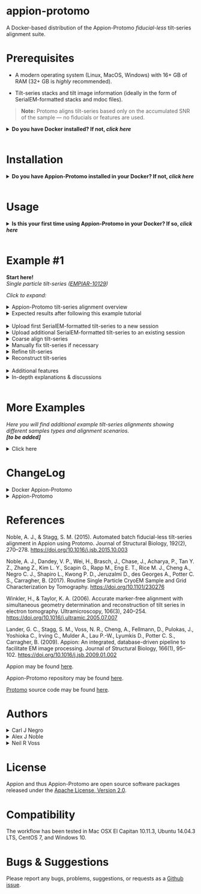 # appion-protomo
A Docker-based distribution of the Appion-Protomo *fiducial-less* tilt-series alignment suite.


# Prerequisites

- A modern operating system (Linux, MacOS, Windows) with 16+ GB of RAM (32+ GB is *highly* recommended).

- Tilt-series stacks and tilt image information (ideally in the form of SerialEM-formatted stacks and mdoc files).
> **Note:** Protomo aligns tilt-series based only on the accumulated SNR of the sample — no fiducials or features are used.

**<details><summary>Do you have Docker installed? If not, *click here*</summary><p>**

## Linux/MacOS &nbsp;&nbsp; *(command line)*

Download and install Docker 1.21 or greater for [Linux](https://docs.docker.com/engine/installation/) or [MacOS](https://store.docker.com/editions/community/docker-ce-desktop-mac).

> Consider using a Docker 'convenience script' to install (search on your OS's Docker installation webpage).

Launch docker according to your Docker engine's instructions, typically ``docker start``.  

> **Note:** You must have sudo or root access to install Docker. If you do not wish to run Docker as sudo/root, you need to configure user groups as described here: https://docs.docker.com/install/linux/linux-postinstall/

## Windows &nbsp;&nbsp; *(GUI & command line)*

Download and install Docker Toolbox for [Windows](https://docs.docker.com/toolbox/toolbox_install_windows/). 

Launch Kitematic.

> If on first startup Kitematic displays a red error suggesting that you run using VirtualBox, do so.

> **Note:** Kitematic for [MacOS](https://docs.docker.com/toolbox/toolbox_install_mac/) has not yet been tested.

</p></details>

<br />

# Installation

**<details><summary>Do you have Appion-Protomo installed in your Docker? If not, *click here*</summary><p>**

## Linux/MacOS &nbsp;&nbsp; *(command line)*

```sh
git clone http://github.com/nysbc/appion-protomo
cd appion-protomo
./run.sh
```

> **Note:** The installation directory will contain the data directory. It is recommended that you reserve at least 10 GB of space for each tilt-series alignment.

*<details><summary>This performs the following operations (click to expand):</summary><p>*
  
- Downloads the [semc/appion-protomo docker image from Docker Hub](https://hub.docker.com/r/semc/appion-protomo/),
  
- Creates a Docker volume to persist the Mariadb database,

- Mounts `~/appion-protomo/emg/data` on the host side to `/emg/data` inside the running container,

- Mounts the `mariadb-database` Docker volume to `/var/lib/mysql` inside the running container,

- Mounts the `~/appion-protomo` directory to `/local_data` inside the running container,

- Opens ports 80 for web traffic, 3306 for database traffic, and 5901 for VNC'ing into the running container,

- Waits for the mysqld_safe database daemon to launch (for ~10 seconds, but could in rare instances take longer).

</p></details>

## Windows &nbsp;&nbsp; *(GUI & command line)*

In the Kitematic search bar type: `semc/appion-protomo`.

Click `Create` on the `semc` `appion-protomo` repository and wait for the container to download and start.

**_<details><summary>Click for image</summary><p>_**

![](https://i.imgur.com/D6P0c3J.png)

------
</p></details>

*<details><summary>In Windows, you may need to tweak your settings (click to expand)</summary><p>*

If you needed to run Docker using VirtualBox, then you will need to increase the amount of RAM allocated to Docker:

- Stop the Docker container,

- Open VirtualBox,

- Shut down the running virtual machine,

- Edit the Settings for the virtual machine you just shut down,

  - Increase the RAM to 8+ GB,
  
- Re-start the container.

**_<details><summary>Click for images</summary><p>_**

![](https://i.imgur.com/VDa8UNj.png)

![](https://i.imgur.com/JOYbNbG.png)

- **Close Kitematic**

![](https://i.imgur.com/whV3ykr.png)

![](https://i.imgur.com/xmz1vhX.png)

- Increase the allocated RAM for the virtual machine:

![](https://i.imgur.com/KQAnxwZ.png)

- Optional: Increase the CPUs available for the virtual machine:

![](https://i.imgur.com/RnDX9ru.png)

- Start Kitematic:

![](https://i.imgur.com/ZJHwHtO.png)

![](https://i.imgur.com/PUAdAS6.png)

</p></details>

</p></details>

</p></details>

<br />

# Usage

**<details><summary>Is this your first time using Appion-Protomo in your Docker? If so, *click here*</summary><p>**

## Launch Docker
Make sure Docker is running:<br />
- On OSX with Docker Toolbox, launch the 'Docker Quickstart Terminal'.<br />
- On CentOS or Ubuntu, type:  `sudo systemctl start docker`.<br />
- On Windows and MacOS, Kitematic launches Docker automatically.

## Linux/MacOS &nbsp;&nbsp; *(command line)*
*<details><summary>Click to expand</summary><p>*

- If you have not already launched the Appion-Protomo container, do:

```./run.sh```

- You should run Appion-Protomo commands from inside a VNC viewer and not as the root user. First, download and install a VNC viewer such as TigerVNC or RealVNC:

https://bintray.com/tigervnc/stable/tigervnc/1.8.0

https://www.realvnc.com/en/connect/download/viewer/macos/

Use your IP and TCP port like ``192.168.99.100:5901`` as the VNC address with password `appion-protomo`.

> You might try `docker-machine ip` to find your IP.

> Here are some more possible IP addresses/names: localhost, 0.0.0.0, 127.0.0.1, 192.168.0.1.

- To ssh into the container as root, do:

```./exec.sh```

*<details><summary>Click for additional Docker Appion-Protomo container commands</summary><p>*
  
- To kill the container (this does not delete the container), do:

```./kill.sh``` (Warning, this will kill any other Docker containers you have running as well, use with caution!)

- To remove delete the container, but not the mounted data in /emg/data or the volume at /var/lib/mysql, do:

``` ./rmContainers.sh``` (Warning: This will delete any other inactive containers you may have running as well!)

- To delete the mariadb-database volume, do:

```./rmVolume.sh``` (Warning: This will delete the database! The volume will be recreated the next time you do ./run.sh, but you will have an empty Appion database!)

- To re-build the appion-protomo image from scratch, do:

```./build.sh``` (This will take a while!)

- To access the Appion webviewer, navigate to 

```http://192.168.99.100/myamiweb``` (Your IP address will vary depending on your Docker installation.)

</p></details>

</p></details>

## Windows &nbsp;&nbsp; *(GUI & command line)*

*<details><summary>Click to expand</summary><p>*

- To get to Appion-Protomo in your web browser, in Kitematic click on `Settings` the `Hostname/Ports`. Click on the IP next to Docker Port 80.

- This should open your web browser to the Apache test page. Append `/myamiweb/` to the URL to access Appion.

**_<details><summary>Click for images</summary><p>_**

![](https://i.imgur.com/siObtGj.png)

- This should open up your web browser to the displayed address:

![](https://i.imgur.com/ELap1yX.png)

- Append `/myamiweb/` to the address:

![](https://i.imgur.com/T9RMvBX.png)

</p></details>

<br />

- To VNC into the container, download and install a VNC viewer such as TigerVNC or RealVNC:

https://bintray.com/tigervnc/stable/tigervnc/1.8.0

https://www.realvnc.com/en/connect/download/viewer/windows/

Use the IP and port found in the running Kitematic container's `Settings >> Hostname/Ports` next to `Docker port 5901` as the VNC address with password `appion-protomo`.

**_<details><summary>Click for images</summary><p>_**

![](https://i.imgur.com/LnEVAtr.png)

- Type this `ip:port` into your VNC viewer (password: `appion-protomo`):

![](https://i.imgur.com/zFiviSL.png)

- The VNC viewer should open:

![](https://i.imgur.com/8BrWwzV.png)

- This allows you to run commands and use the manual tilt-series aligner.

</p></details>


</p></details>

</p></details>

<br />

# Example #1
**Start here!**<br>*Single particle tilt-series ([EMPIAR-10129](https://www.ebi.ac.uk/pdbe/emdb/empiar/entry/10129/))*

*Click to expand:*

<details><summary>Appion-Protomo tilt-series alignment overview</summary><p>

1) Upload tilt-series,
2) Coarse align tilt-series,
<br>2b. Manually fix poorly aligned tilt images, if necessary,
3) Refine tilt-series,
<br>3b. Assess refinement,
4) Reconstruct tilt-series.

</p></details>

<details><summary>Expected results after following this example tutorial</summary><p>

- **Initial tilt-series before any alignment:**

<p float="left">
  <img src="https://i.imgur.com/NCPEQhS.gif" width="320">
</p>

- **Tilt-series (*left*) and reconstruction (*right*) after coarse alignment:**

<p float="left">
  <img src="https://i.imgur.com/n0bmnfM.gif" height="418">
  <img src="https://i.imgur.com/TEp1TkG.gif">
</p>

- **Tilt-series (*left*) and reconstruction (*right*) after Appion-Protomo refinement:**

<p float="left">
  <img src="https://i.imgur.com/wKHNNO7.gif" height="393">
  <img src="https://i.imgur.com/SMHTuAR.gif">
</p>

</p></details>

<br />

<details><summary>Upload first SerialEM-formatted tilt-series to a new session</summary><p>

Make sure your container is running via the ```./run.sh``` script.

- From inside the appion-protomo directory (on the host machine, not inside the container), do the following:


```wget http://<TILTSERIESDOWNLOADLINKHERE>
Download the following hemagglutinin SerialEM tilt-series (collected on an F20 with a DE-20; from [EMPIAR-10129](https://www.ebi.ac.uk/pdbe/emdb/empiar/entry/10129/)):

https://drive.google.com/open?id=1remm05G-R7w_6GLjW1R_jmV6Qzg0fcMx

tar -zxvf HAslow1.tar.gz <your appion-protomo/emg/data/tiltseries/ directory>

./exec.sh

> Now we are inside the container
```

**_<details><summary>For Windows you need to copy tilt-series to the container because there are no mounted drives. Click for image instructions</summary><p>_**

- Click on `DOCKER CLI` on the bottom-left of Kitematic:

![](https://i.imgur.com/0INNdwr.png)

- Nativate to the directory containing your tilt-series, use `docker ps` to get your container id, and use `docker cp` to copy the directory's contents to the container:

![](https://i.imgur.com/HJiJZ2q.png)

- Now your tilt-series should be in /home/appionuser/ in your container:

![](https://i.imgur.com/jsxV7oX.png)

</p></details>

<br />

- Navigate to your web portal at an address like 
 
 ```192.168.99.100/myamiweb```

Select `Project DB`

Select `Add a new project`

- Fill in the form for your project and click `add`

Select `View Projects`

Select the link on the name of your newly created project (NOT the pencil-editing icon) 

Select `create processing db` and wait for the page to reload

Select `upload images to new session`


- On the next page click the dropdown for `Images grouped by` and select `SerialEM Tilt Series`

Enter a description for `Session Description`

Enter the microscope's Cs value (2.0 mm for the provided hemagglutinin tilt-series)

Enter the `SerialEM stack path`

Enter the `SerialEM mdoc path`

Enter the `voltage` (200 kV for the provided hemagglutinin tilt-series)

Select `Just Show Command` at the bottom of the page.


- On the next page, copy the entire uploadSerialEM.py command

Next, either execute

`./exec.sh` OR

VNC to `vnc://192.168.99.100:5901` (replace with your VNC ip:port) with password `appion-protomo`

Paste the command to a terminal prompt and hit enter

- Wait for uploadSerialEM.py  to finish processing

**_<details><summary>Click for images</summary><p>_**

![](https://i.imgur.com/j2An6CN.png)

![](https://i.imgur.com/fDLwJMk.png)

![](https://i.imgur.com/hjHAxK3.png)

![](https://i.imgur.com/vfM77Mt.png)

![](https://i.imgur.com/X3kI7bI.png)

![](https://i.imgur.com/miGiYCp.png)

![](https://i.imgur.com/ACrVR9f.png)

![](https://i.imgur.com/OxecMGG.png)

![](https://i.imgur.com/9Kj8ZZW.png)

![](https://i.imgur.com/Q3d6YYM.png)

- The tilt-series has been uploaded. Now let's go see it:

![](https://i.imgur.com/qwEdlMZ.png)

![](https://i.imgur.com/GqnXYWw.png)

- All information from the SerialEM mdoc file has been imported - order of collection (for dose compensation), magnification, defocus, pixelsize, dose, and tilt angles. Tilt images are listed in chronological order from bottom to top.

</p></details>

</p></details>

<details><summary>Upload additional SerialEM-formatted tilt-series to an existing session</summary><p>

Place multiple SerialEM stacks and mdoc files (each pair with the same basename) into `emg/data/tiltseries`

> remove or move the previously-uploaded tilt-series stack and mdoc files

- Navigate to 192.168.99.100/myamiweb

Select `Image Viewer`

Make sure your project is selected in the dropdown (you should now see images in the image viewer panel)

> if you don't see images then you first need to upload one tilt-series to a new session

Click `processing` at the top

- On the next page click `Upload more images` on the left

- On the next page click the dropdown for `Images grouped by` and select `SerialEM Tilt Series`

Enter the `SerialEM directory path`

Enter the `voltage`


Select `Just Show Command` at the bottom of the page


- On the next page, copy the entire uploadSerialEM.py command

Next, either execute

`./exec.sh` OR

VNC to `vnc://192.168.99.100:5901` with password `appion-protomo`

Paste the command to a terminal prompt and hit enter

- Wait for uploadSerialEM.py  to finish processing


**_<details><summary>Click for images</summary><p>_**

![](https://i.imgur.com/gSmwREH.png)

![](https://i.imgur.com/Sgcjz0i.png)

![](https://i.imgur.com/5QLB6rj.png)

![](https://i.imgur.com/FjIySju.png)

![](https://i.imgur.com/1owXNNI.png)

![](https://i.imgur.com/9TjhVD3.png)

</p></details>

</p></details>

<details><summary>Coarse align tilt-series</summary><p>

- Navigate to your session in the image viewer and click `processing`.

- On the next page click `Align Tilt-Series` on the left.

- On the next page click `Protomo 2.4.1`.

- On the next page, Protomo Coarse Alignment, select the tilt-series you wish to align from the box.

  - This will fill in the `Run name` and present a number of parameters below.

> **Note:** All parameters in the Appion-Protomo tilt-series alignment workflow contain extensive help files that are accessible by simply pointing to the parameter name.

For most samples select `10 nm` as the `Object Size` in `Parameter Presets`.

Choose whether you wish to `Estimate Defocus of the Untilted Plane` or `Dose Compensate` the tilt-series.

> Dose compensation often helps tilt-series alignment unless your sample is particularly thick, as is often the case with FIB-milled specimen.


Select `Just Show Command` at the bottom of the page.


- On the next page, copy the entire protomo2aligner.py command and run it in the Docker container.

Click `[Click here to View Coarse Alignment Results after protomo2aligner.py --coarse has been run] →`.

- On the next page, Protomo Coarse Alignment Summary, watch the `Tilt-Series After Coarse Alignment` video.

  - If there are any tilt images that are grossly shifted relative to the others then proceed to the next section `Manually fix tilt-series if necessary`. If not, proceed onto `Refine tilt-series`.
  
  - If there are any tilt images that contain objects that significantly occlude objects of interest, take note of their tilt angles.

> **Note:** The objects in the tilt-series that move the least image-to-image will have a higher chance of being closest to the center of the tomogram after refinement. See the **_Critical Note_** in the upcoming 'Refine tilt-series' section.

**_<details><summary>Click for images</summary><p>_**

![](https://i.imgur.com/tGbx3dr.png)

![](https://i.imgur.com/KkPaeo1.png)

![](https://i.imgur.com/Paa8qnG.png)

![](https://i.imgur.com/u8xN1Rl.png)

![](https://i.imgur.com/qJmRvxh.png)

![](https://i.imgur.com/hwIecOv.png)

![](https://i.imgur.com/dO6Q15F.png)

![](https://i.imgur.com/Hlo8Q8X.png)

![](https://i.imgur.com/vYGI6rg.png)

![](https://i.imgur.com/t8WBDDV.png)

![](https://i.imgur.com/N1c7w5L.png)

![](https://i.imgur.com/ybvlB72.png)

![](https://i.imgur.com/YkEmuM2.png)

![](https://i.imgur.com/sSffNLy.png)

![](https://i.imgur.com/N0RICUS.png)

- Watch the tilt-series video to estimate:
  - The amount of central area in common between all tilt images,
  - The tilt azimuth (vertical is ±90°, horizontal is 0° or 180°)

- This tilt-series has a central common area of about 80% and a tilt azimuth of approximately ±90°:

<p align="center"> 
<img src="https://i.imgur.com/kwF8kbA.gif">
</p>

![](https://i.imgur.com/QwMceHg.png)

![](https://i.imgur.com/UdPITmc.png)

![](https://i.imgur.com/BO4TBHm.png)

</p></details>

</p></details>

<details><summary>Manually fix tilt-series if necessary</summary><p>

- If there are any tilt images that are grossly shifted relative to the others then continue through this section.

Copy the command at the bottom of the Protomo Coarse Alignment webpage beginning with `/usr/bin/python`.

- VNC into your Docker container.

Paste the command into a terminal in the container.

Follow the **bolded instructions** that first appear after running the manual alignment command.

> **Note:** The objects in the tilt-series that move the least image-to-image will have a higher chance of being closest to the center of the tomogram after refinement. See the **_Critical Note_** in the upcoming 'Refine tilt-series' section.

</p></details>

<details><summary>Refine tilt-series</summary><p>

- On the Protomo Coarse Alignment Summary webpage click on `[Click here to continue onto Refinement if the Coarse Alignment results are satisfactory] →`.

- On the next page, `Basic` or `Advanced` `Settings Verbosity`.

For most tilt-series, select `10 nm object(s) - Steep lowpass` as the `Object Size` in `Parameter Presets`.

Select the largest `Search Area` that is in common between all tilt-images in the previously-viewed tilt-series in `Parameter Presets`.

- If there are any tilt images that need to be removed, input their tilt angles in the `General Parameters`, either as an `Angle Limit` or under `Exclude Images by Tilt Angles`.

- If the tilt-series was manually aligned, choose `More Manual` for `Begin with Coarse Alignment Results or Initial Alignment?` in the `General Parameters`.

- Under `Window Parameters`, input comma-separated values for the estimated `Thickness(es)`, where the thickness corresponds to the thickness of the objects to be aligned to or their combined thickness.


Select `Just Show Command` at the bottom of the page.


- On the next page, copy the entire protomo2multirefine.py or protomo2aligner.py command and run it in the Docker container.

On the left under `Align Tilt-Series` click `## runs processing or finished` to access the main alignment summary webpage.

- On the Protomo Alignment Summary webpage you can watch as each tilt-series aligns.

> **Note:** The tilt-azimuth for each microscope relative to Appion-Protomo convention needs to be determined experimentally. Protomo will often refine the tilt azimuth properly after 10-50 iterations. Once this value is known, it should be inputted into all future tilt-series alignments for that microscope in the General Parameters.

> **Note:** The alignment thickness cannot be determined prior to tilt-series alignment. If a tilt-series alignment did not align as well as you wish, try re-aligning with additional alignment thickness values.

> **_Critical Note:_** The objects in the search area (technically, search *volume*) in a Protomo reconstruction video are the objects that are being used for tilt-series refinement. The highest SNR objects are typically driven towards the middle of the reconstruction/search volume in the z-direction during iterative alignment. If the alignment thickness is not chosen appropriately, this can cause the following issues:
> - If the sample consists of single particles in 200 nm thick ice, for instance, where the particles are on both air-water interfaces, then an alignment thickness less than ~200 nm will likely align to only one of the layers of particles whereas an alignment thickness greater than ~200 nm will likely align to both layers of particles. In this scenario, if the particle is ~10 nm in extent, then two completely different alignment thicknesses might be found to be ideal: ~10 nm and ~200 nm. However, if the alignment using the ~10 nm alignment thickness is reconstructed, the layer of particles that was aligned to will be well resolved while the layer of particles that was not aligned to will not be well resolved. If the alignment using the ~200 nm alignment thickness is reconstructed, both layers of particles will be well resolved. Thus the ~200 nm alignment should be used and the ~10 nm alignment should be discarded even though they both report that they are well aligned.
> - If the sample consists of a roughly uniformly dense set of objects, such as a FIB-milled cellular lamella or reconstituted proteins on liposomes, then alignment thicknesses up to and including the thickness of the entire sample slab in the search area might align well, however the alignment closest to the thickness of the sample slab will likely be aligned most accurately.
> - Alignment thicknesses chosen to be significantly larger than the sample thickness will likely align worse than alignment thicknesses that are roughly the same as the sample thickness.

**_<details><summary>Click for images</summary><p>_**

![](https://i.imgur.com/hyJq6x1.png)

![](https://i.imgur.com/vzd1Kw8.png)

![](https://i.imgur.com/Nn3echA.png)

![](https://i.imgur.com/hOKeulX.png)

![](https://i.imgur.com/zYD4po0.png)

![](https://i.imgur.com/jymIaoC.png)

![](https://i.imgur.com/W4UUxNL.png)

![](https://i.imgur.com/bT21cWe.png)

![](https://i.imgur.com/nMdUXnq.jpg)

![](https://i.imgur.com/h5fz2g6.png)

![](https://i.imgur.com/4wWvNG1.png)

![](https://i.imgur.com/YZq420k.png)

- From the Protomo Alignment Summary webpage you can easily assess the alignment quality of all of your tilt-series run with multiple different alignment thicknesses. You can easily navigate to the best iteration, defocus refinement, and the alignment summary webpage.

</p></details>

</p></details>

<details><summary>Reconstruct tilt-series</summary><p>

> **Note:** Before proceeding to reconstruction, always check the best iteration(s) of the tilt-series you wish to reconstruct on the Protomo Alignment Summary. In particular, view the aligned tilt-series video to confirm that there are no visual issues.

From the Protomo Alignment Summary webpage, copy the `runname` of the tilt-series you wish to reconstruct, and take note of the desired reconstruction iteration.

- Click on `Align Tilt-Series` on the left. Click on `Protomo 2.4.1`. Select the tilt-series number you wish to reconstruct from the box.

Paste the `runname` in place of the generated `Run name`.

Select `Just Show Command` at the bottom of the page.

- On the next page click `[or Click here to Go Directly to the Reconstruction Page] →`.

- On the next page, the options and parameters you choose will depend entirely on the desired post-processing of your tilt-series or tomogram.

- For visualization and particle picking, it is recommended that you dose compensate your tilt images before reconstruction if they have not yet been dose compensated and that you reconstruct using Tomo3D SIRT.

- For sub-volume alignment, it is recommended that WBP be used (either Protomo WBP or Tomo3D WBP).

- You may also export an aligned tilt-series stack. If you wish to export a non-dose compensated stack, choose `Dose Compensate > Reconstruct` under `Reconstruction Actions`, then change `Dose Compensation Type` accordingly. If you choose a `Dose Compensation Type` other than `None`, then the stack will not be dose compensated, instead a dose compensation script will be outputted so that you may process the aligned tilt-series stack further and dose compensate at a later time. This can be useful for CTF estimation and correction outside of Appion-Protomo.

Select the correct alignment iteration from which to reconstruct.

Input an appropriate reconstruction thickness.

Exclude any bad tilt images in the alignment.


Select `Just Show Command` at the bottom of the page.


- On the next page, copy the entire protomo2reconstruction.py command and run it in the Docker container.

> **Note:** Protomo reconstruction will orient the tomogram in accordance with the refined tilt geometry while Tomo3D reconstruction will not. Thus if you pick particles in a Tomo3D SIRT reconstruction and wish to perform subvolume processing with WBP, you should choose reconstruct with Tomo3D WBP.

> **Note:** If Tomo3D WBP is being used for sub-volume processing, consider using the additional Tomo3D option `-m 0.5`. This will remove the default application of a Hamming filter intended for cutting off high frequency noise. Hamming filters applied during reconstruction might cause anomalous high frequency correlation during subvolume alignment.

</p></details>

<br />

<details><summary>Additional features</summary><p>

<details><summary>Batch alignment</summary><p>

Since it is often difficult to determine the sample thickness *a priori*, **batch refinement** is **rarely recommended**, and is thus left to the user to test on their own.

However, **batch coarse alignment** is **very useful** for being able to quickly visualize and assess large datasets.

...

</p></details>

<details><summary>Restarting a refinement</summary><p>

If you would like to refine a tilt-series that has already been refined, navigate to `Align Tilt-Series` on the left. Click on `Protomo 2.4.1`. Select the tilt-series number you wish to refine from the box. Change the Run name if you wish. Click on `Just Show Command`, Click on `View Coarse Alignment Results`. Click on the link to continue onto Refinement.

Choose `Advanced` Settings Verbosity. Under `General Parameters`, input the run name of the tilt-series and the iteration you wish to restart from. If you manually aligned the previously-refined tilt-series (to fix grossly misaligned images, for instance), then change the Starting Alignment under `Parameter Presets` to Manual AND under `General Parameters` in the restart iteration box, type in 'Manual'. If you do not want to re-refine beginning with binned by 8 alignment iterations, then click the `<- Shift Rounds Left` link at the top of `General Parameters`.

</p></details>

<details><summary>Defocus refinement</summary><p>

Defocus estimation in Appion-Protomo is performed using [TomoCTF](https://sites.google.com/site/3demimageprocessing/tomoctf), which measures the defocus of the untilted plane by tiling all tilt images together while taking into account the relative heights of each tile in order to use all of the signal in the tilt-series. This method of defocus estimation assumes that each tilt image's center was recorded with the sample at the same z-height in the microscope. This requires perfect tracking during collection, which is rarely achieved. As a result, Thon rings often become incoherent before they fade away towards Nyquist.

After tiling, TomoCTF searches monotonically from just below the lower defocus range requested to the top of the range. Often, the search finds the defocus that is one zero off from the correct defocus and so needs to be refined using a proper search range. During refinement, also consider adjusting the maximum reslution used for defocus searching - look at the upper-half of the previous defocus estimations (ie. the SNR of the untilted plane) to determine whether to increase or decrease the maximum reslution used for defocus searching.

- From the Protomo Alignment Summary webpage, click on `Refine defocus`.

- On the next page, select the correct tilt-series number, change the defocus range appropriately, and edit other parameters appropriately.

Select `Just Show Command` at the bottom of the page.

- On the next page, copy the entire protomo2reconstruction.py command and run it in the Docker container.

**_<details><summary>Click for images</summary><p>_**

![](https://i.imgur.com/BFBjnuF.png)

![](https://i.imgur.com/SyLn16x.png)

![](https://i.imgur.com/IDBffjq.png)

![](https://i.imgur.com/mnKH45a.png)

![](https://i.imgur.com/MqsLC4s.png)

</p></details>

</p></details>

</p></details>

<details><summary>In-depth explanations & discussions</summary><p>

<details><summary>Protomo refinement basics</summary><p>

Protomo refinement is described with some mathematical clarity in the Protomo user's guide found on the original [Protomo website](http://www.electrontomography.org/).

Conceptually, Protomo alignment combines common lines and iterative preliminary weighted back-projection > reprojection correlation methods along with a robust geometry model of the entire stage and sample in order to effectively maximize SNR/contrast in the weighted back-projection, which might be equivalent to aligning the tilt-series if alignment parameters are chosen appropriately. As a result, tilt-series alignment with Protomo does not require fiducials or features, only SNR.

Appion-Protomo refinement on a coarsely aligned tilt-series generally proceeds as follows:

1. Pre-process all tilt images with lowpass and highpass filters, a median or gaussian filter, gradient subtraction, pixel intensity thresholds, masks, and mask lowpass and highpass apodization filters. All images are then binned during the first several Round of refinement.

2. A reference image is chosen (usually the tilt image closest to 0°). This image will not be moved during each refinement iteration.

3. The two images on either side of the reference image are aligned to the reference image by correlation inside of a given search area.

4. These three aligned tilt images are weighted back-projected into a preliminary 3D reconstruction.

5. The preliminary 3D reconstruction is then re-projected in the direction of the next highest tilt angle and the corresponding tilt image is then aligned (rotation, translation, and/or isotropic scaling) to this reprojection inside of a given search area.

   - Alignment by correlation allows for sub-pixel accuracy. The alignment algorithm also allows for an estimation of the alignment error in rotation, translation, and/or scaling because it is calculated by matrix diagnolization, which numerically results in non-zero off-diagonal terms left over.

6. These four aligned tilt images are weighted back-projected into a preliminary 3D reconstruction, and step 5 proceeds with the next highest tilt image on the opposite side of the last-aligned tilt image (ie. alternating alignment between positive and negative tilt angles).

This process (steps 4 through 6) continues until all tilt images have been aligned.

7. After all tilt images are aligned, Protomo re-estimates the entire tilt model geometry (tilt azimuth, tilt elevation, and/or sample orientation in the ice).

8. Steps 1 through 7 are repeated over dozens of iterations with less and less binning and filtering.

Tilt-series alignment quality is then assessed automatically by plotting the iterations versus the errors in alignment (see 5. indent), and should be additionally assessed by the user by checking tilt model geometry stability, that the alignment thickness has been chosen appropriately, and by simply watching the aligned tilt-series videos.

**_<details><summary>Click for Protomo alignment schematic</summary><p>_**

![](https://i.imgur.com/gtTBrD9.png)

</p></details>

</p></details>

<details><summary>Protomo refinement metrics</summary><p>

As described in the Protomo refinement basics section above, Protomo estimates the accuracy with which it could align each tilt image rotationally, translationally, and/or with scaling. These errors, called correction factors, are expressed as a percentage of image length for translation and scaling, and in degrees for rotation. Correction factors are a measure of uncorrectable tilt image alignment error given the geometry model and the amount of uncorrectable drift, beam-induced motion, doming, and charging of the specimen during collection.

When you click on a refinement iteration summary, you will see four correction factor plots that show the estimated alignment error for each tilt image in the x-direction, y-direction, rotationally, and/or in scaling. The goal is to select the iteration (given sufficiently accurate alignment parameters - binning, lowpass, alignment thickness, etc.) with the least amount of errors. A good rule of thumb is that all tilt images should have correction factors below 1% (and 1° for rotation) before considering reconstruction and post-processing.

Each correction factor plot, except for rotation, additionally has plotted the mean correction factor (solid line) plus/minus one standard deviation (dotted lines). Green lines are good, red lines are bad.

**_<details><summary>Click for image</summary><p>_**

![](https://i.imgur.com/dnPfPXw.png)

</p></details>
<br />

To simplify the assessment of these correction factors, a combined metric (CCMS plot) is plotted on the main refinement summary webpages:

- The dotted orange line records the average + 1 standard deviation of the x correction factor and y correction factor, summed.
- The x'd orange line records the average + 1 standard deviation of the scaling correction factor.
- The blue line records the average + 1 standard deviation of the rotation correction factor.
- The black line is a scaled sum of the above three lines

The goal then becomes to minimize the black line.

**_<details><summary>Click for image</summary><p>_**

![](https://i.imgur.com/YjuEzSP.png)

</p></details>
<br />

To simplify this process further, the main Protomo Alignment Summary webpage locates the lowest points on the black line and grades the alignment quality depending on how low the line is at that iteration: Bad, Okay, Good, Very Good, Excellent, Perfection!, and Suspiciously Perfect...

**_<details><summary>Click for image</summary><p>_**

![](https://i.imgur.com/7t89LBZ.png)

</p></details>
<br />

As a secondary metric, the stability of the geometry model should be checked.

<br />

</p></details>

<details><summary>Protomo limitations</summary><p>

[Global alignment using a section of all tilt images - alignment is restricted by the overall 3D sample movement and drift in the search area, objects outside of the search area might not be aligned as wel las inside the search area for the same reasons.]

</p></details>

<details><summary>Common alignment issues</summary><p>

- In general, Protomo and Appion-Protomo can align any tilt-series that has high enough SNR. All sample types are alignable — single particles of all sizes, filaments, microtubules, liposomes, (pseudo-)crystalline arrays (2D and 3D), reconstituted proteins on membranes, cryosections, FIB/SEM lamella, thin cells — however, some sample geometries are particularly difficult.<br><br>If the field of view of a tilt-series is dominated by rotational or translational (pseudo-)symmetry, per-image rotations or translations might diverge. To help guide tilt-series alignment of such samples, always begin refinement with a tilt-series that is decently aligned to the eye (no obvious errors) and determine the tilt azimuth beforehand to within a few degrees. (For rotationally symmetric samples in particular,) turn on `Check Azimuth Stability` in Advanced General Refinement Parameters, or turn off Tilt Azimuth Refinement in `Geometry Refinement Parameters`. This will help avoid rotational alignment divergence. (For translationally symmetric samples in particular,) adjust the `Translational Limit` appropriately in `Cross-Correlation Parameters`. After making these adjustments, attempt refinement using a wide and dense range of sample thicknesses.<br><br>If the tilt-series is still unalignable, perform refinement using only low tilt angles (~ -30°:30°). If the low angle tilt-series is alignable, manually add the high tilt images back into the Protomo .tlt file in the tilt-series run directory. (This last possible step must be performed manually as there is currently no method built into Appion-Protomo for adding tilt images back into a tilt-series alignment. Use the `My tlt file` option in `Starting Alignment` to insert the tlt file back into Appion-Protomo.)

[Discuss thickness, tilt azimuth, search area, individual bad/misaligned tilt images...]

</p></details>

<details><summary>Common collection issues</summary><p>

[Discuss grid hole edge in images, drift, beam-induced motion, doming, charging, tracking, dose (SNR), ...]

</p></details>

<details><summary>CTF estimation and correction</summary><p>

Currently Appion-Protomo in Docker does not include tilt-series CTF correction. We have not yet robustly tested TomoCTF correction in Appion-Protomo to ensure that tilt-series are being CTF corrected properly.

CTF correction can be accomplished through a number of different methods that are not discussed in depth here.

The following list orders CTF estimation and correction methods by their approximate accuracy (from most accurate to least) based on a typically-collected tilt-series of a reasonably thick specimen (~100+ nm) with uniformly-distributed particles in the z-direction:

- Per-particle tilt image fine estimation and correction that takes into account overlapping objects in each tilt image of each particle and accounts for the 3D location of each particle.

- Per-particle tilt image fine estimation and correction that accounts for the 3D location of each particle.

- Collecting high-dose focus images on either side of the target along the tilt axis for every tilt image and using the average of those defocus estimations along with the known 3D locations of particles to correct (given that the focus images are at a known height relative to the field of view of interest).

- Per-tilt-series estimation and correction based on the accumulated SNR of the entire tilt-series, often found by tiling each tilt image together.

- Per-tomogram estimation based on sufficient sub-tomogram processing where the zeros are found in the resulting sub-tomogram alignment's FSC curve.

- Per-tilt image estimation and correction.

</p></details>

<details><summary>Reasons for not using fiducials</summary><p>

[Fiducials may move differently than the sample, additional sample optimization (sparcity, aggregation), reduced targeting options (loss of collection efficiency), reduced tilt-series alignment efficiency (need sufficient well-behaved fiducials in the tilt-series), fiducials change the contrast and power spectrum of objects nearby in 3D, fiducials distant from the sample in 3D may still be in individual tilt images used for reconstructing the sample]

</p></details>

<details><summary>Resolution limits in cryoET</summary><p>

Resolution in cryoET is limited critically by pixelsize, SNR from the microscope/camera combination, the motion of objects of interest over the course of frame/image collection, the motion of objects of interest in 3D in the ice, and the accumulated dose on the sample. Here we will discuss these resolution limits in some detail.

- The pixelsize of a tilt-series will determine the maximum possible resolution of any objects imaged (Nyquist = 2 x pixelsize = resolution limit). As with single particle cryoEM, this is a fundamental information limit due to the digitization of the electron beam at the image plane.

- The SNR delivered by the microscope/camera combination determines the maximum resolution where the CTF can be estimated (if collection is done with defocus) and the maximum resolution where coherent structures can be aligned and averaged during sub-tomogram alignment and averaging.

> **Note:** If tilt images are collected with a low dose (~< 5e-/A^2 per tilt image), it is common to find that more SNR exists in the power spectrum of the summed frames rather than the sum of the power spectra of all frames. The opposite is often true with higher dose images in single particle cryoEM.

- Tilt image collection of high magnification can cause beam-induced motion, often in the direction of tilt. Additionally, non-gold grids also often drift in the direction of tilt. The combination of uncorrectable directional movement between frames (or over the course of a whole whole image exposure if no frames are collected) will be the drift resolution limit of that tilt image. The drift resolution limit of the tilt-series will vary, depending on the dose weighting applied.

> **Note:** CFlat carbon grids in particular can drift up to 100 angstroms during a ~3e-/A^2 exposure at tilts > 45 degrees.

- Several factors can contribute to the anisotropic motion of objects of interest in 3D in the ice during tilt-series collection. Two such factors are ice doming and differences between electron absorption between objects.

Ice doming is the effect where the ice bends in the direction normal to the grid during electron exposure. This is sometimes noticeable in grid holes. If this occurs and if the motion is not uniformly normal to the grid, then the objects of interest will move relative to one another during collection. If the possibility of this movement is not taken into account during tilt-series alignment and/or sub-tilt-series refinement, then this will limit the resolution of the tomogram and subvolumes extracted from it. Protomo uses a central search area to align tilt images and thus if there is any doming in that area, then the alignment accuracy and resolution of objects in that area will be limited. Any objects outside of that search area will also be limited in alignment accuracy and resolution.

Differences in electron absorption between objects might occur because the objects of interest (including potentially fiducials) might be composed of atoms with significantly different electron cross sections. Different objects might absorb different amounts of energy and be deflected in different directions with different momentum transfers. As a result, objects might move with complicated relative motions during the full tilt-series exposure. Like with ice doming, if a sample is behaving in this way, then Protomo and fiducial alignment will be limited due to the global nature of the alignment methods. Refinement of sub-tilt-series may be able to track this movement and thus recover this resolution loss.

- [electron damage]

> The lower bound of the overall resolution limit of a tilt-series might be expressed conceptually as:
>
> max(Nyquist, CTF correction accuracy, maximum uncorrectable drift, anisotropic/3D motion of objects of interest, beam-induced specimen damage with respect to the orientations of the objects of interest, tilt-series alignment accuracy, [remaining factors])

</p></details>

<details><summary>PHP issues</summary><p>

Appion's, and thus Appion-Protomo's, front-end is built on PHP and thus inherits PHP's complications. The main issue that you as a user may find annoying is that sometimes it seems that Appion-Protomo webpages forget the tilt-series you were working on or complain that you haven't entered in something basic like pixelsize. This is often because PHP SESSION variables have been been cleared from your browser's cache. To refresh Appion-Protomo, you must reload these SESSION variables. You can do this by:

- Navigate to `Align Tilt-Series`.

- On the next page click `Protomo 2.4.1`.

- On the next page, Protomo Coarse Alignment, select the tilt-series you wish to align from the box.

At this point all SESSION variables required for using Batch Align Tilt-Series, for instance, should be loaded.

Note that clicking on Align Tilt-Series forcefully clears all PHP variables. Selecting a tilt-series in Protomo Coarse Alignment populates basic PHP variables.

</p></details>

</p></details>

<br />

</p></details>

# More Examples
*Here you will find additional example tilt-series alignments showing different samples types and alignment scenarios.*
<br>**_[to be added]_**

<details><summary>Click here</summary><p>

# Example #2

*Click to expand:*

<details><summary>Expected results after following this example tutorial</summary><p>

- **Initial tilt-series before any alignment:**

...

- **Tilt-series (*left*) and reconstruction (*right*) after coarse alignment:**

...

- **Tilt-series (*left*) and reconstruction (*right*) after Appion-Protomo refinement:**

...

</p></details>

<br />

</p></details>

# ChangeLog

<details><summary>Docker Appion-Protomo</summary><p>

- `02-27-2018`
  - IMOD 4.10.11 Added.
  - Tomo3D Added.
  - TomoCTF Added.
  - Root password has been changed to `appion-protomo`.
  - /emg/sw/ has been re-located to /sw/. This was creating issues because since /emg/data/ is shared between the host and Docker container, this was also locking the sw/ directory, preventing the user from removing software if they wish.
  - /home/appionuser/.Xauthority permissions have been changed from root to appionuser (CentOS7 in particular had default permissions as root:root, which makes X11 in the VNC viewer fail).
  - Spider, Xmipp, Relion, CTFfind3&4, and FindEM have been removed from the container.

<details><summary>12-05-2017</summary><p>

  - Initial commit.

</p></details>

<!--- - [TBD] Added 'Run' buttons alongside 'Just Show Command' button.  --->

<!--- - [TBD]   --->

</p></details>

<details><summary>Appion-Protomo</summary><p>
  
- `02-27-2018`
  - IMOD coarse alignment added. With two coarse alignment methods, this increases its robustness and reduces the time required to manually align.
  - Image transformations for reconstruction/stack export are now performed with a single 5th order spline interpolation using scipy.ndimage.interpolation.affine_transform. In previous releases, three interpolations were performed sequentially (translation, scaling, and rotation).
  - The maximum search area is now calculated automatically. This frees the user from having to estimate this value by eye, increases the search area used for refinement, and reduces the likelihood of search area re-sizing during refinement, which increases the reliability of the quality metrics. This feature currently allows the user to set the search area to be a fraction of the maximum search area available at the beginning of refinement. Currently, the maximum search area is not updated for each iteration.
  - Unaligned tilt-series stacks and SerialEM-formatted mdoc files can easily be exported (useful with Leginon-collected tilt-series where the user wishes to align their tilt-series using their Docker Appion-Protomo).
  - The Translational Limit in Refinement is now implemented properly. Default is 10% of image length. This decreases the likelihood of alignment to false correlation peaks, as long as the tilt-series was properly coarsely aligned before refinement.
  - Batch coarse alignment now tries to find an existing coarse_series####.param file in the current run directory.
  - If tilt image frames have been aligned in Appion, then the maximum per-tilt image frame drift is plotted automatically for the corresponsing tilt-series, like this: https://i.imgur.com/RCLcLv8.png
  - Backup of `/sw/myami/`: https://drive.google.com/open?id=1djw1s0GiK64mV-Dz4H2Mv5fKMUP8cRlB

<details><summary>12-05-2017</summary><p>

  - Initial commit.
  - Backup of `/emg/sw/myami/`: https://drive.google.com/open?id=1zOKzIVpatgY1FNsCYjvhBDyZiwEEXnBS

</p></details>

<!--- - [TBD]  --->

</p></details>

# References

Noble, A. J., & Stagg, S. M. (2015). Automated batch fiducial-less tilt-series alignment in Appion using Protomo. Journal of Structural Biology, 192(2), 270–278. https://doi.org/10.1016/j.jsb.2015.10.003

Noble, A. J., Dandey, V. P., Wei, H., Brasch, J., Chase, J., Acharya, P., Tan Y. Z., Zhang Z., Kim L. Y., Scapin G., Rapp M., Eng E. T., Rice M. J., Cheng A., Negro C. J., Shapiro L., Kwong P. D., Jeruzalmi D., des Georges A., Potter C. S., Carragher, B. (2017). Routine Single Particle CryoEM Sample and Grid Characterization by Tomography. https://doi.org/10.1101/230276

Winkler, H., & Taylor, K. A. (2006). Accurate marker-free alignment with simultaneous geometry determination and reconstruction of tilt series in electron tomography. Ultramicroscopy, 106(3), 240–254. https://doi.org/10.1016/j.ultramic.2005.07.007

Lander, G. C., Stagg, S. M., Voss, N. R., Cheng, A., Fellmann, D., Pulokas, J., Yoshioka C., Irving C., Mulder A., Lau P.-W., Lyumkis D., Potter C. S., Carragher, B. (2009). Appion: An integrated, database-driven pipeline to facilitate EM image processing. Journal of Structural Biology, 166(1), 95–102. https://doi.org/10.1016/j.jsb.2009.01.002

Appion may be found [here](http://appion.org).

Appion-Protomo repository may be found [here](http://emg.nysbc.org/redmine/projects/appion/repository?utf8=%E2%9C%93&rev=appion-protomo).

[Protomo](http://www.electrontomography.org/) source code may be found [here](http://emg.nysbc.org/redmine/projects/appion/repository/revisions/a47dfbe7a956f19b72f88de704054e3a50d7a8f4/show/programs/protomo2).

# Authors

<details><summary>Carl J Negro</summary><p>

- Docker Appion-Protomo

&nbsp;&nbsp;&nbsp;[Github](https://github.com/carl9384)<br />
</p></details>
<details><summary>Alex J Noble</summary><p>
  
- [Appion-Protomo](https://doi.org/10.1016/j.jsb.2015.10.003)

&nbsp;&nbsp;&nbsp;[Twitter](https://twitter.com/alexjamesnoble)<br />
&nbsp;&nbsp;&nbsp;[Youtube](https://www.youtube.com/channel/UCZectHccFZSFQIgpOzakl7A)
</p></details>
<details><summary>Neil R Voss</summary><p>
  
- [Base CentOS 7 Appion Docker image](https://hub.docker.com/r/vosslab/appion_centos7/).

&nbsp;&nbsp;&nbsp;[Youtube](https://www.youtube.com/channel/UCZdt-pe8pCkUXTAFUVfQwiA)
</p></details>


# License

Appion and thus Appion-Protomo are open source software packages released under the [Apache License, Version 2.0](https://github.com/nysbc/appion-protomo/blob/master/LICENSE).


# Compatibility

The workflow has been tested in Mac OSX El Capitan 10.11.3, Ubuntu 14.04.3 LTS, CentOS 7, and Windows 10.


# Bugs & Suggestions

Please report any bugs, problems, suggestions, or requests as a [Github issue](https://github.com/nysbc/appion-protomo/issues).
